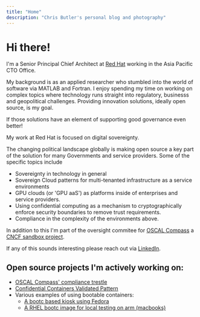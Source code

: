 ```yaml
---
title: "Home"
description: "Chris Butler's personal blog and photography"
---
```


# Hi there!

I'm a Senior Principal Chief Architect at [Red Hat](https://redhat.com) working in the Asia Pacific CTO Office.

My background is as an applied researcher who stumbled into the world of software via MATLAB and Fortran.
I enjoy spending my time on working on complex topics where technology runs straight into regulatory, businesss and geopolitical challenges.
Providing innovation solutions, ideally open source, is my goal.

If those solutions have an element of supporting good governance even better!

My work at Red Hat is focused on digital sovereignty.


The changing political landscape globally is making open source a key part of the solution for many Governments and service providers.
Some of the specific topics include
- Sovereignty in technology in general
- Sovereign Cloud patterns for multi-tenanted infrastructure as a service environments
- GPU clouds (or 'GPU aaS') as platforms inside of enterprises and service providers.
- Using confidential computing as a mechanism to cryptographically enforce security boundaries to remove trust requirements.
- Compliance in the complexity of the environments above.

In addition to this I'm part of the oversight commitee for [OSCAL Compass](https://oscal-compass.dev) a [CNCF sandbox project](https://landscape.cncf.io/?item=provisioning--security-compliance--oscal-compass).

If any of this sounds interesting please reach out via [LinkedIn](https://www.linkedin.com/in/christopherjbutler/).

## Open source projects I'm actively working on:

- [OSCAL Compass' compliance trestle](https://github.com/oscal-compass/compliance-trestle)
- [Confidential Containers Validated Pattern](https://github.com/validatedpatterns/coco-pattern)
- Various examples of using bootable containers:
  - [A bootc based kiosk using Fedora](https://github.com/tempest-concorde/fedora-bootc-dashboard)
  - [A RHEL bootc image for local testing on arm (macbooks)](https://github.com/tempest-concorde/rhel-dev-arm)